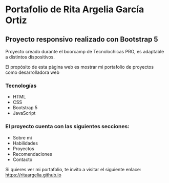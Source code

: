 # Portafolio de Rita Argelia García Ortiz
## Proyecto responsivo realizado con Bootstrap 5

Proyecto creado durante el boorcamp de Tecnolochicas PRO, es adaptable a distintos dispositivos.

El propósito de esta página web es mostrar mi portafolio de proyectos como desarrolladora web

### Tecnologías

* HTML
* CSS
* Bootstrap 5
* JavaScript

### El proyecto cuenta con las siguientes secciones:

* Sobre mi
* Habilidades
* Proyectos
* Recomendaciones
* Contacto

Si quieres ver mi portafolio, te invito a visitar el siguiente enlace: https://ritaargelia.github.io